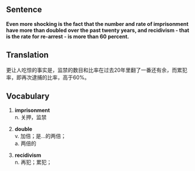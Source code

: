 ## Sentence

**Even more shocking is the fact that the number and rate of imprisonment have more than doubled over the past twenty years, and recidivism - that is the rate for re-arrest - is more than 60 percent.**      

## Translation

更让人吃惊的事实是，监禁的数目和比率在过去20年里翻了一番还有余，而累犯率，即再次逮捕的比率，高于60%。     

## Vocabulary   

1. **imprisonment**      
n. 关押，监禁       

2. **double**     
v. 加倍；是...的两倍；     
a. 两倍的       

3. **recidivism**     
n. 再犯；累犯；     

